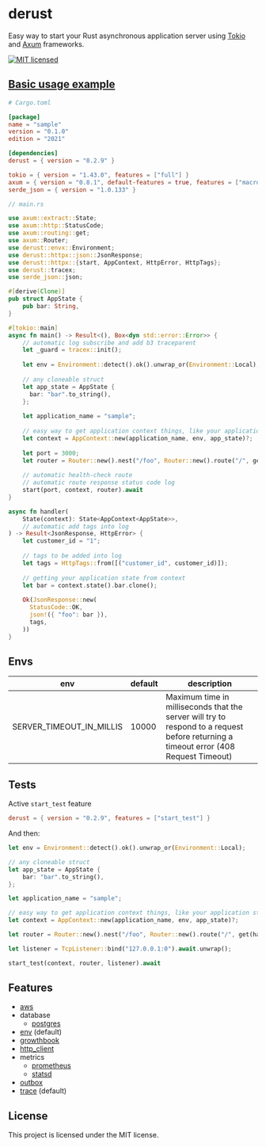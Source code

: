 # derust

Easy way to start your Rust asynchronous application server using [Tokio](https://tokio.rs/)
and [Axum](https://github.com/tokio-rs/axum) frameworks.

[![MIT licensed][mit-badge]][mit-url]

[mit-badge]: https://img.shields.io/badge/license-MIT-blue.svg

[mit-url]: https://github.com/deroldo/derust/blob/main/LICENSE

## [Basic usage example](../../examples/basic)

```toml
# Cargo.toml

[package]
name = "sample"
version = "0.1.0"
edition = "2021"

[dependencies]
derust = { version = "0.2.9" }

tokio = { version = "1.43.0", features = ["full"] }
axum = { version = "0.8.1", default-features = true, features = ["macros", "tokio"] }
serde_json = { version = "1.0.133" }
```

```rust
// main.rs

use axum::extract::State;
use axum::http::StatusCode;
use axum::routing::get;
use axum::Router;
use derust::envx::Environment;
use derust::httpx::json::JsonResponse;
use derust::httpx::{start, AppContext, HttpError, HttpTags};
use derust::tracex;
use serde_json::json;

#[derive(Clone)]
pub struct AppState {
    pub bar: String,
}

#[tokio::main]
async fn main() -> Result<(), Box<dyn std::error::Error>> {
    // automatic log subscribe and add b3 traceparent
    let _guard = tracex::init();
    
    let env = Environment::detect().ok().unwrap_or(Environment::Local);
    
    // any cloneable struct
    let app_state = AppState {
      bar: "bar".to_string(),
    };
    
    let application_name = "sample";
    
    // easy way to get application context things, like your application state struct
    let context = AppContext::new(application_name, env, app_state)?;
    
    let port = 3000;
    let router = Router::new().nest("/foo", Router::new().route("/", get(handler)));
    
    // automatic health-check route
    // automatic route response status code log
    start(port, context, router).await
}

async fn handler(
    State(context): State<AppContext<AppState>>,
    // automatic add tags into log
) -> Result<JsonResponse, HttpError> {
    let customer_id = "1";
    
    // tags to be added into log
    let tags = HttpTags::from([("customer_id", customer_id)]);
    
    // getting your application state from context
    let bar = context.state().bar.clone();
    
    Ok(JsonResponse::new(
      StatusCode::OK,
      json!({ "foo": bar }),
      tags,
    ))
}
```

## Envs

| env                      | default | description                                                                                                                          |
|--------------------------|---------|--------------------------------------------------------------------------------------------------------------------------------------|
| SERVER_TIMEOUT_IN_MILLIS | 10000   | Maximum time in milliseconds that the server will try to respond to a request before returning a timeout error (408 Request Timeout) |

## Tests

Active `start_test` feature
```toml
derust = { version = "0.2.9", features = ["start_test"] }
```

And then:

```rust
let env = Environment::detect().ok().unwrap_or(Environment::Local);

// any cloneable struct
let app_state = AppState {
    bar: "bar".to_string(),
};

let application_name = "sample";

// easy way to get application context things, like your application state struct
let context = AppContext::new(application_name, env, app_state)?;

let router = Router::new().nest("/foo", Router::new().route("/", get(handler)));

let listener = TcpListener::bind("127.0.0.1:0").await.unwrap();

start_test(context, router, listener).await
```

## Features

- [aws](https://github.com/deroldo/derust/tree/main/crates/derust/src/awsx)
- database
  - [postgres](src/databasex/postgresx/README.md)
- [env](https://github.com/deroldo/derust/tree/main/crates/derust/src/envx) (default)
- [growthbook](https://github.com/deroldo/derust/tree/main/crates/derust/src/growthbookx)
- [http_client](https://github.com/deroldo/derust/tree/main/crates/derust/src/http_clientx)
- metrics
  - [prometheus](https://github.com/deroldo/derust/tree/main/crates/derust/src/metricx/registries/prometheus)
  - [statsd](https://github.com/deroldo/derust/tree/main/crates/derust/src/metricx/registries/statsd)
- [outbox](https://github.com/deroldo/derust/tree/main/crates/derust/src/outboxx)
- [trace](https://github.com/deroldo/derust/tree/main/crates/derust/src/tracex) (default)

## License
This project is licensed under the MIT license.
